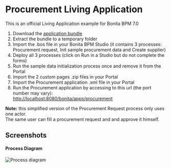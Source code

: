 # Procurement Living Application
This is an official Living Application example for Bonita BPM 7.0

1. Download the <a href="https://github.com/Bonitasoft-Community/procurement-example/releases">application bundle</a>
2. Extract the bundle to a temporary folder
3. Import the .bos file in your Bonita BPM Studio (it contains 3 processes: Procurement request, Init sample procurement data and Create supplier)
4. Deploy all 3 processes (click on Run in a Studio but do not complete the forms)
4. Run the sample data initialization process once and remove it from the Portal
6. Import the 2 custom pages .zip files in your Portal
7. Import the Procurement application .xml file in your Portal
8. Run the Procurement application by accessing to this url (the port number may vary):<br/><a href="http://localhost:8080/bonita/apps/procurement">http://localhost:8080/bonita/apps/procurement</a>


**Note:** this simplified version of the Procurement Request process only uses one actor.<br/>
The same user can fill a procurement request and and approve it himself.

## Screenshots
#### Process Diagram
<img src="/screenshots/diagram.png?raw=true" alt="Process diagram"/>
